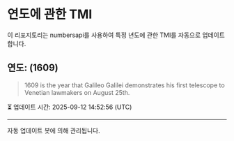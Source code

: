 
# 연도에 관한 TMI

이 리포지토리는 numbersapi를 사용하여 특정 년도에 관한 TMI를 자동으로 업데이트합니다.

## 연도: (1609)
> 1609 is the year that Galileo Galilei demonstrates his first telescope to Venetian lawmakers on August 25th.

⏳ 업데이트 시간: 2025-09-12 14:52:56 (UTC)

---
자동 업데이트 봇에 의해 관리됩니다.
